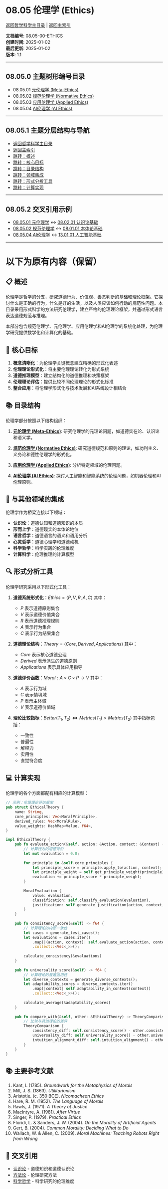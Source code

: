 # 08.05 伦理学 (Ethics)

[返回哲学科学主目录](../README.md) | [返回主索引](../../00_Master_Index/00_主索引-形式科学体系.md)

**文档编号**: 08.05-00-ETHICS  
**创建时间**: 2025-01-02  
**最后更新**: 2025-01-02  
**版本**: 1.1

---

## 08.05.0 主题树形编号目录

- 08.05.01 [元伦理学 (Meta-Ethics)](./01_Meta_Ethics)
- 08.05.02 [规范伦理学 (Normative Ethics)](./02_Normative_Ethics)
- 08.05.03 [应用伦理学 (Applied Ethics)](./03_Applied_Ethics)
- 08.05.04 [AI伦理学 (AI Ethics)](./04_AI_Ethics)

---

## 08.05.1 主题分层结构与导航

- [返回哲学科学主目录](../README.md)
- [返回主索引](../../00_Master_Index/00_主索引-形式科学体系.md)
- [跳转：概述](#概述)
- [跳转：核心目标](#核心目标)
- [跳转：目录结构](#目录结构)
- [跳转：领域集成](#与其他领域的集成)
- [跳转：形式分析工具](#形式分析工具)
- [跳转：计算实现](#计算实现)

---

## 08.05.2 交叉引用示例

- [08.05.01 元伦理学](./01_Meta_Ethics) ↔ [08.02.01 认识论基础](../02_Epistemology/01_Epistemological_Foundations.md)
- [08.05.02 规范伦理学](./02_Normative_Ethics) ↔ [08.01.01 本体论基础](../01_Metaphysics/01_Ontological_Foundations.md)
- [08.05.04 AI伦理学](./04_AI_Ethics) ↔ [13.01.01 人工智能基础](../../13_Artificial_Intelligence_Theory/01_AI_Foundations.md)

---

# 以下为原有内容（保留）

## 📋 概述

伦理学是哲学的分支，研究道德行为、价值观、善恶判断的基础和理论框架。它探讨什么是正确的行为，什么是好的生活，以及人类应该如何行动的规范性问题。本目录采用形式科学的方法研究伦理学，建立严格的伦理理论框架，并通过形式语言表达道德规范与推理。

本部分包含规范伦理学、元伦理学、应用伦理学和AI伦理学的系统化处理，为伦理学研究提供数学化和计算化的基础。

## 🎯 核心目标

1. **概念清晰化**：为伦理学关键概念建立精确的形式化表述
2. **伦理理论形式化**：将主要伦理理论转化为形式系统
3. **道德推理模型**：建立结构化的道德推理和决策框架
4. **伦理理论评估**：提供比较不同伦理理论的形式化标准
5. **整合应用**：将伦理学形式化与技术发展和AI系统设计相结合

## 📚 目录结构

伦理学部分按照以下结构组织：

1. **[元伦理学 (Meta-Ethics)](./01_Meta_Ethics/)**: 研究伦理学的元理论问题，如道德实在论、认识论和语义学。

2. **[规范伦理学 (Normative Ethics)](./02_Normative_Ethics/)**: 研究道德规范和原则的理论，如功利主义、义务论和德性伦理学的形式化。

3. **[应用伦理学 (Applied Ethics)](./03_Applied_Ethics/)**: 分析特定领域的伦理问题。

4. **[AI伦理学 (AI Ethics)](./04_AI_Ethics/)**: 探讨人工智能和智能系统的伦理问题，如机器伦理和AI伦理原则。

## 🔄 与其他领域的集成

伦理学作为桥梁连接以下领域：

- **认识论**：道德认知和道德知识的本质
- **形而上学**：道德现实的本体论地位
- **语言哲学**：道德语言的语义和语用分析
- **心灵哲学**：道德心理学和道德动机
- **科学哲学**：科学实践的伦理维度
- **计算科学**：伦理推理的计算模型

## 🔍 形式分析工具

伦理学研究采用以下形式化工具：

1. **道德系统形式化**：$Ethics = \langle P, V, R, A, C \rangle$ 其中：
   - $P$ 表示道德原则集合
   - $V$ 表示道德价值集合
   - $R$ 表示道德推理规则
   - $A$ 表示行为集合
   - $C$ 表示行为结果集合

2. **道德理论结构**：$Theory = \langle Core, Derived, Applications \rangle$ 其中：
   - $Core$ 表示核心道德公理
   - $Derived$ 表示派生的道德原则
   - $Applications$ 表示具体应用指导

3. **道德评价函数**：$Moral: A \times C \times P \rightarrow V$ 其中：
   - $A$ 表示行为域
   - $C$ 表示情境域
   - $P$ 表示主体域
   - $V$ 表示道德价值域

4. **理论比较指标**：$Better(T_1, T_2) \iff Metrics(T_1) > Metrics(T_2)$ 其中指标包括：
   - 一致性
   - 普遍性
   - 解释力
   - 实用性
   - 直觉符合度

## 💻 计算实现

伦理学的各个方面都配有相应的计算模型：

```rust
// 示例：伦理理论评估框架
pub struct EthicalTheory {
    name: String,
    core_principles: Vec<MoralPrinciple>,
    derived_rules: Vec<MoralRule>,
    value_weights: HashMap<Value, f64>,
}

impl EthicalTheory {
    pub fn evaluate_action(&self, action: &Action, context: &Context) -> MoralEvaluation {
        // 计算行为的道德评价
        let mut evaluation = 0.0;
        
        for principle in &self.core_principles {
            let principle_score = principle.apply_to(action, context);
            let principle_weight = self.get_principle_weight(principle);
            evaluation += principle_score * principle_weight;
        }
        
        MoralEvaluation {
            value: evaluation,
            classification: self.classify_evaluation(evaluation),
            justification: self.generate_justification(action, context, evaluation),
        }
    }
    
    pub fn consistency_score(&self) -> f64 {
        // 计算理论的内部一致性
        let cases = generate_test_cases();
        let evaluations = cases.iter()
            .map(|(action, context)| self.evaluate_action(action, context))
            .collect::<Vec<_>>();
        
        calculate_consistency(&evaluations)
    }
    
    pub fn universality_score(&self) -> f64 {
        // 计算理论的普遍适用性
        let diverse_contexts = generate_diverse_contexts();
        let adaptability_scores = diverse_contexts.iter()
            .map(|context| self.adaptability_in_context(context))
            .collect::<Vec<_>>();
        
        calculate_average(&adaptability_scores)
    }
    
    pub fn compare_with(&self, other: &EthicalTheory) -> TheoryComparison {
        // 比较与其他理论的差异
        TheoryComparison {
            consistency_diff: self.consistency_score() - other.consistency_score(),
            universality_diff: self.universality_score() - other.universality_score(),
            intuition_alignment_diff: self.intuition_alignment() - other.intuition_alignment(),
        }
    }
}
```

## 📚 主要参考文献

1. Kant, I. (1785). *Groundwork for the Metaphysics of Morals*
2. Mill, J. S. (1863). *Utilitarianism*
3. Aristotle. (c. 350 BCE). *Nicomachean Ethics*
4. Hare, R. M. (1952). *The Language of Morals*
5. Rawls, J. (1971). *A Theory of Justice*
6. MacIntyre, A. (1981). *After Virtue*
7. Singer, P. (1979). *Practical Ethics*
8. Floridi, L. & Sanders, J. W. (2004). *On the Morality of Artificial Agents*
9. Gert, B. (2004). *Common Morality: Deciding What to Do*
10. Wallach, W. & Allen, C. (2009). *Moral Machines: Teaching Robots Right from Wrong*

## 🔗 交叉引用

- [认识论](../02_Epistemology/README.md) - 道德知识和道德认识论
- [方法论](../03_Methodology/README.md) - 伦理研究方法
- [科学哲学](../04_Philosophy_of_Science/README.md) - 科学研究的伦理维度
